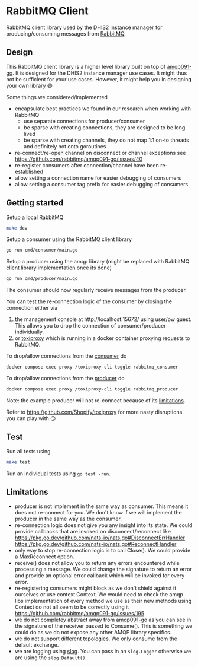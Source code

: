 # RabbitMQ Client

RabbitMQ client library used by the DHIS2 instance manager for producing/consuming messages from
[RabbitMQ](https://www.rabbitmq.com/).

## Design

This RabbitMQ client library is a higher level library built on top of
[amqp091-go](https://github.com/rabbitmq/amqp091-go). It is designed for the
DHIS2 instance manager use cases. It might thus not be sufficient for your use
cases. However, it might help you in designing your own library :smile:

Some things we considered/implemented

* encapsulate best practices we found in our research when working with RabbitMQ
  * use separate connections for producer/consumer
  * be sparse with creating connections, they are designed to be long lived
  * be sparse with creating channels, they do not map 1:1 on-to threads and
    definitely not onto goroutines
* re-connect/re-open channel on disconnect or channel exceptions
  see https://github.com/rabbitmq/amqp091-go/issues/40
* re-register consumers after connection/channel have been re-established
* allow setting a connection name for easier debugging of consumers
* allow setting a consumer tag prefix for easier debugging of consumers

## Getting started

Setup a local RabbitMQ

```sh
make dev
```

Setup a consumer using the RabbitMQ client library

```sh
go run cmd/consumer/main.go
```

Setup a producer using the amqp library (might be replaced with RabbitMQ client library
implementation once its done)

```sh
go run cmd/producer/main.go
```

The consumer should now regularly receive messages from the producer.

You can test the re-connection logic of the consumer by closing the connection
either via

1. the management console at http://localhost:15672/ using user/pw guest. This
   allows you to drop the connection of consumer/producer individually.
2. or [toxiproxy](https://github.com/Shopify/toxiproxy) which is running in a
  docker container proxying requests to RabbitMQ.

To drop/allow connections from the [consumer](./cmd/consumer/main.go) do

```sh
docker compose exec proxy /toxiproxy-cli toggle rabbitmq_consumer
```

To drop/allow connections from the [producer](./cmd/producer/main.go) do

```sh
docker compose exec proxy /toxiproxy-cli toggle rabbitmq_producer
```

Note: the example producer will not re-connect because of its [limitations](#limitations).

Refer to https://github.com/Shopify/toxiproxy for more nasty disruptions you can play with :smirk:

## Test

Run all tests using

```sh
make test
```

Run an individual tests using `go test -run`.

## Limitations

* producer is not implement in the same way as consumer. This means it does not re-connect for you.
We don't know if we will implement the producer in the same way as the consumer.
* re-connection logic does not give you any insight into its state. We could
  provide callbacks that are invoked on disconnect/reconnect like
  https://pkg.go.dev/github.com/nats-io/nats.go#DisconnectErrHandler
  https://pkg.go.dev/github.com/nats-io/nats.go#ReconnectHandler
* only way to stop re-connection logic is to call Close(). We could provide a
  MaxReconnect option.
* receive() does not allow you to return any errors encountered while
  processing a message. We could change the signature to return an error and
  provide an optional error callback which will be invoked for every error.
* re-registering consumers might block as we don't shield against it ourselves or use
context.Context. We would need to check the amqp libs implementation of every method we use as their
new methods using Context do not all seem to be correctly using it https://github.com/rabbitmq/amqp091-go/issues/195
* we do not completey abstract away from [amqp091-go](https://github.com/rabbitmq/amqp091-go) as you
  can see in the signature of the receiver passed to Consume(). This is something we could do as we
  do not expose any other AMQP library specifics.
* we do not support different topologies. We only consume from the default exchange.
* we are logging using [slog](https://pkg.go.dev/log/slog). You can pass in an `slog.Logger`
otherwise we are using the `slog.Default()`.
